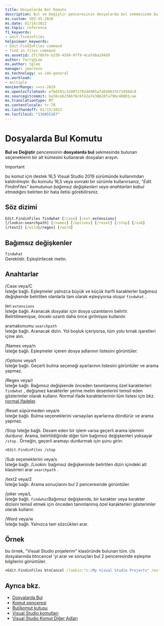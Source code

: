```yaml
---
title: Dosyalarda Bul Komutu
description: Bul ve Değiştir penceresinin dosyalarda bul sekmesinde bulunan bazı seçenekleri kullanarak Bul komutu ve dosyaları nasıl arayacağını öğrenin.
ms.custom: SEO-VS-2020
ms.date: 01/14/2022
ms.topic: reference
f1_keywords:
- edit.findinfiles
helpviewer_keywords:
- Edit.FindInFiles command
- find in files command
ms.assetid: 2fc78bfe-b339-4599-97f9-4cafd8a194d9
author: TerryGLee
ms.author: tglee
manager: jmartens
ms.technology: vs-ide-general
ms.workload:
- multiple
monikerRange: <=vs-2019
ms.openlocfilehash: e7b0191c320072792d4905a7a038637b71456dc8
ms.sourcegitcommit: ba56ce62366f8c6fe2a7e38828fa79bc48801cae
ms.translationtype: MT
ms.contentlocale: tr-TR
ms.lasthandoff: 01/15/2022
ms.locfileid: "136855167"
---
```

# <a name="find-in-files-command"></a>Dosyalarda Bul Komutu
**Bul ve Değiştir** penceresinin **dosyalarda bul** sekmesinde bulunan seçeneklerin bir alt kümesini kullanarak dosyaları arayın.

> [!IMPORTANT]
> bu komut için destek 16,5 Visual Studio 2019 sürümünde kullanımdan kaldırılmıştır. Bu komutu 16,5 veya sonraki bir sürümle kullanırsanız, *"Edit. FindinFiles" komutunun bağımsız değişkenleri veya anahtarları kabul etmadığını* belirten bir hata iletisi görebilirsiniz.

## <a name="syntax"></a>Söz dizimi

```cmd
Edit.FindinFiles findwhat [/case] [/ext:extensions]
[/lookin:searchpath] [/names] [/options] [/reset] [/stop] [/sub]
[/text2] [/wild|/regex] [/word]
```

## <a name="arguments"></a>Bağımsız değişkenler

`findwhat`\
Gereklidir. Eşleştirilecek metin.

## <a name="switches"></a>Anahtarlar
/Case veya/C\
İsteğe bağlı. Eşleşmeler yalnızca büyük ve küçük harfli karakterler bağımsız değişkende belirtilen olanlarla tam olarak eşleşiyorsa oluşur `findwhat` .

leri `extensions`\
İsteğe bağlı. Aranacak dosyalar için dosya uzantılarını belirtir. Belirtilmemişse, önceki uzantı daha önce girilmişse kullanılır.

aramakonumu `searchpath`\
İsteğe bağlı. Aranacak dizin. Yol boşluk içeriyorsa, tüm yolu tırnak işaretleri içine alın.

/Names veya/n\
İsteğe bağlı. Eşleşmeler içeren dosya adlarının listesini görüntüler.

/Options veya/t \
İsteğe bağlı. Geçerli bulma seçeneği ayarlarının listesini görüntüler ve arama yapmaz.

/Regex veya/r \
İsteğe bağlı. Bağımsız değişkende önceden tanımlanmış özel karakterleri `findwhat` , değişmez karakterler yerine metin desenlerini temsil eden gösterimler olarak kullanır. Normal ifade karakterlerinin tüm listesi için bkz. [normal ifadeler](../../ide/using-regular-expressions-in-visual-studio.md).

/Reset süpürmeden veya/e\
İsteğe bağlı. Bulma seçeneklerini varsayılan ayarlarına döndürür ve arama yapmaz.

/Stop
İsteğe bağlı. Devam eden bir işlem varsa geçerli arama işlemini durdurur. Arama, belirtildiğinde diğer tüm bağımsız değişkenleri yoksayar `/stop` . Örneğin, geçerli aramayı durdurmak için şunu girin:

```cmd
>Edit.FindinFiles /stop
```

/Sub seçeneklerini veya/s\
İsteğe bağlı. /Lookin: bağımsız değişkeninde belirtilen dizin içindeki alt klasörleri arar `searchpath` .

/text2 veya/2 \
İsteğe bağlı. Arama sonuçlarını bul 2 penceresinde görüntüler.

/joker veya/L\
İsteğe bağlı. `findwhat`Bağımsız değişkende, bir karakter veya karakter dizisini temsil etmek için önceden tanımlanmış özel karakterleri gösterimler olarak kullanır.

/Word veya/w\
İsteğe bağlı. Yalnızca tam sözcükleri arar.

## <a name="example"></a>Örnek
bu örnek, "Visual Studio projelerim" klasöründe bulunan tüm. cls dosyalarında btncancel 'yi arar ve sonuçları bul 2 penceresinde eşleşme bilgilerini görüntüler.

```cmd
>Edit.FindinFiles btnCancel /lookin:"c:/My Visual Studio Projects" /ext:*.cls /text2
```

## <a name="see-also"></a>Ayrıca bkz.

- [Dosyalarda Bul](../../ide/find-in-files.md)
- [Komut penceresi](../../ide/reference/command-window.md)
- [Bul/komut kutusu](../../ide/find-command-box.md)
- [Visual Studio komutları](../../ide/reference/visual-studio-commands.md)
- [Visual Studio Komut Diğer Adları](../../ide/reference/visual-studio-command-aliases.md)
